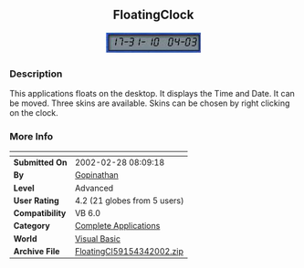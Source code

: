 ﻿<div align="center">

## FloatingClock

<img src="PIC2002347308706.jpg">
</div>

### Description

This applications floats on the desktop. It displays the Time and Date. It can be moved. Three skins are available. Skins can be chosen by right clicking on the clock.
 
### More Info
 


<span>             |<span>
---                |---
**Submitted On**   |2002-02-28 08:09:18
**By**             |[Gopinathan](https://github.com/Planet-Source-Code/PSCIndex/blob/master/ByAuthor/gopinathan.md)
**Level**          |Advanced
**User Rating**    |4.2 (21 globes from 5 users)
**Compatibility**  |VB 6\.0
**Category**       |[Complete Applications](https://github.com/Planet-Source-Code/PSCIndex/blob/master/ByCategory/complete-applications__1-27.md)
**World**          |[Visual Basic](https://github.com/Planet-Source-Code/PSCIndex/blob/master/ByWorld/visual-basic.md)
**Archive File**   |[FloatingCl59154342002\.zip](https://github.com/Planet-Source-Code/gopinathan-floatingclock__1-32322/archive/master.zip)








